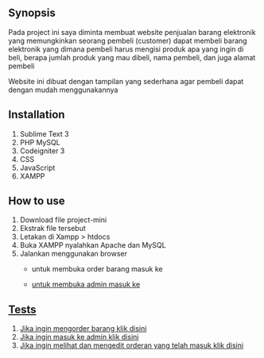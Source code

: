 ## Synopsis

Pada project ini saya diminta membuat website penjualan barang elektronik yang memungkinkan seorang pembeli (customer) dapat membeli barang elektronik yang dimana pembeli harus mengisi produk apa yang ingin di beli, berapa jumlah produk yang mau dibeli, nama pembeli, dan juga alamat pembeli

Website ini dibuat dengan tampilan yang sederhana agar pembeli dapat dengan mudah menggunakannya


## Installation

1. Sublime Text 3
2. PHP MySQL
3. Codeigniter 3
4. CSS
5. JavaScript
6. XAMPP

## How to use

1. Download file project-mini
2. Ekstrak file tersebut
3. Letakan di Xampp > htdocs
4. Buka XAMPP nyalahkan Apache dan MySQL
4. Jalankan menggunakan browser
	- <p>untuk membuka order barang masuk ke</p><a href="http://localhost/project-mini/">
	- <p>untuk membuka admin masuk ke</p> 
		<a href="http://localhost/project-mini/order/admin">

## Tests

1. Jika ingin mengorder barang klik disini <a href="http://localhost/project-mini/">
2. Jika ingin masuk ke admin klik disini<a href="http://localhost/project-mini/order/admin">
3. Jika ingin melihat dan mengedit orderan yang telah masuk klik disini <a href="http://localhost/project-mini/order/form_order"> 